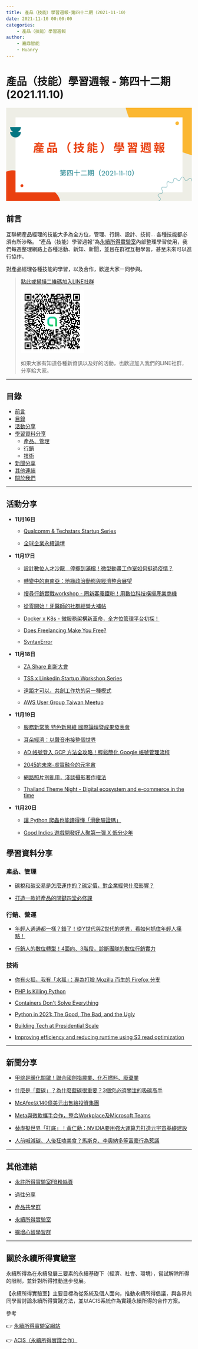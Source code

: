 ```yaml
---
title: 產品（技能）學習週報-第四十二期（2021-11-10）
date: 2021-11-10 00:00:00
categories:
	- 產品（技能）學習週報
author:
	- 嘉鼎智能
	- Huanry
---
```

# 產品（技能）學習週報 - 第四十二期 (2021.11.10)

![產品技能學習週報-第四十二期](/img/pm/42.png)

## 前言

互聯網產品經理的技能大多為全方位，管理、行銷、設計、技術... 各種技能都必須有所涉略。 “產品（技能）學習週報”為[永續所得實驗室](#關於永續所得實驗室)內部整理學習使用，我們每週整理網路上各種活動、新知、新聞，並且在群裡互相學習，甚至未來可以進行協作。

對產品經理各種技能的學習，以及合作，歡迎大家一同參與。

>[點此或掃描二維碼加入LINE社群](https://line.me/ti/g2/Dj4AkbdDsY6o4D_CdDUB6Q)
>
>[![產品共學群](/img/產品共學群.jpg)](https://line.me/ti/g2/Dj4AkbdDsY6o4D_CdDUB6Q)
>
>如果大家有知道各種新資訊以及好的活動，也歡迎加入我們的LINE社群，分享給大家。

---
## 目錄
- [前言](#前言)
- [目錄](#目錄)
- [活動分享](#活動分享)
- [學習資料分享](#學習資料分享)
	- [產品、管理](#產品、管理)
	- [行銷](#行銷、營運)
	- [技術](#技術)
- [新聞分享](#新聞分享)
- [其他連結](#其他連結)
- [關於我們](#關於我們)

---
## 活動分享

- **11月16日**
	- [Qualcomm & Techstars Startup Series](https://www.accupass.com/event/2110220440371618394334)

	- [全球企業永續論壇](https://tw.globalcsforum.com/)
- **11月17日**
	- [設計數位人才沙龍＿停擺到滿檔！微型動畫工作室如何挺過疫情？](https://www.accupass.com/event/2110190219271000143832)

	- [轉變中的東南亞：地緣政治動態與經濟整合展望](https://www.accupass.com/event/2110010327321426539267)

	- [搜尋行銷實戰workshop - 圈新客養鐵粉！用數位科技橫掃產業商機](https://www.accupass.com/event/2111040817562109291812)

	- [從零開始！牙醫師的社群經營大補帖](https://www.accupass.com/event/2110270715121681423517)

	- [Docker x K8s - 微服務架構新革命，全方位管理平台初探！](https://www.accupass.com/event/2110290707322720318970)

	- [Does Freelancing Make You Free?](https://www.accupass.com/event/2111030451227493638460)

	- [SyntaxError](https://www.meetup.com/pythonhug/events/281966429)
- **11月18日**
	- [ZA Share 創新大會](https://www.accupass.com/event/2109150902287456797110)

	- [TSS x Linkedin Startup Workshop Series](https://www.accupass.com/event/2110220609251697791659)

	- [遠距才可以，共創工作坊的另一種模式](https://www.accupass.com/event/2111030931207709258180)

	- [AWS User Group Taiwan Meetup](https://awsugtw.kktix.cc/events/awsug-202111)
- **11月19日**
	- [服務新常態 特色新思維 國際論壇暨成果發表會](https://www.accupass.com/event/2110250333319139317960)

	- [耳朵經濟：以聲音串接整個世界](https://www.accupass.com/event/2110200757321877981072)

	- [AD 帳號登入 GCP 方法全攻略！輕鬆簡化 Google 帳號管理流程](https://www.accupass.com/event/2109290206055356890580)

	- [2045的未來-虛實融合的元宇宙](https://www.accupass.com/event/2110020216581751016852)

	- [網路照片別亂用，淺談攝影著作權法](https://www.accupass.com/event/2109240345336328746560)

	- [Thailand Theme Night - Digital ecosystem and e-commerce in the time](https://www.eventbrite.com/e/2021-thailand-theme-night-digital-ecosystem-and-e-commerce-in-the-time-o-tickets-205509884597)
- **11月20日**
	- [讓 Python 爬蟲也能讀得懂「滑動驗證碼」](https://www.accupass.com/event/2110300155572146839500)

	- [Good Indies 遊戲開發好人聚第一彈 X 低分少年](https://kimu.kktix.cc/events/goodindies01)


## 學習資料分享
### 產品、管理

- [碳稅和碳交易是怎麼運作的？碳定價，對企業經營什麼影響？](https://www.managertoday.com.tw/articles/view/64135)

- [打造一款好產品的關鍵四堂必修課](https://www.pmtone.com/pm505/)

### 行銷、營運

- [年輕人通通都一樣？錯了！從Y世代與Z世代的差異，看如何抓住年輕人痛點！](https://www.marketersgo.com/marketing-trend/201912/mk8-milennials-vs-genz/)

- [行銷人的數位轉型！4面向、3階段，診斷團隊的數位行銷實力](https://www.managertoday.com.tw/columns/view/64096)

### 技術

- [你有火狐，我有「水狐」：專為打臉 Mozilla 而生的 Firefox 分支](https://www.infoq.cn/news/Q81KRGGEPMEEyge5IcqJ)

- [PHP Is Killing Python](https://beau-beauchamp.medium.com/php-is-killing-python-2be459364284)

- [Containers Don't Solve Everything](https://blog.deref.io/containers-dont-solve-everything/)

- [Python in 2021: The Good, The Bad, and the Ugly](https://new.pythonforengineers.com/blog/python-in-2021-the-good-the-bad-and-the-ugly/)

- [Building Tech at Presidential Scale](https://www.infoq.com/articles/tech-presidential-campaign/)

- [Improving efficiency and reducing runtime using S3 read optimization](https://medium.com/pinterest-engineering/improving-efficiency-and-reducing-runtime-using-s3-read-optimization-b31da4b60fa0)

---
## 新聞分享

- [甲烷是暖化關鍵！聯合國劍指農業、化石燃料、廢棄業](https://technews.tw/2021/05/07/methane-is-the-key-to-global-warming/)

- [什麼是「藍碳」？為什麼藍碳很重要？3個您必須關注的吸碳高手](https://www.greenpeace.org/taiwan/update/28031/%E4%BB%80%E9%BA%BC%E6%98%AF%E3%80%8C%E8%97%8D%E7%A2%B3%E3%80%8D%EF%BC%9F%E7%82%BA%E4%BB%80%E9%BA%BC%E8%97%8D%E7%A2%B3%E5%BE%88%E9%87%8D%E8%A6%81%EF%BC%9F3%E5%80%8B%E6%82%A8%E5%BF%85%E9%A0%88%E9%97%9C/)

- [McAfee以140億美元出售給投資集團](https://ithome.com.tw/news/147728)

- [Meta與微軟攜手合作，整合Workplace及Microsoft Teams](https://ithome.com.tw/news/147781)

- [替虛擬世界「打底」！黃仁勳：NVIDIA要用強大運算力打造元宇宙基礎建設](https://www.bnext.com.tw/article/66109/nvidia-mataverse-meta-facebook-accelerated-computing)

- [人前喊減碳、人後狂嗑美食？馬斯克、李奧納多等富豪行為惹議](https://www.gvm.com.tw/article/84117)

---
## 其他連結

- [永許所得實驗室FB粉絲頁](https://www.facebook.com/%E6%B0%B8%E7%BA%8C%E6%89%80%E5%BE%97%E5%AF%A6%E9%A9%97%E5%AE%A4-102916798609139)

- [過往分享](/categories/產品（技能）學習週報)

- [產品共學群](https://line.me/ti/g2/Dj4AkbdDsY6o4D_CdDUB6Q?utm_source=invitation&utm_medium=link_copy&utm_campaign=default)

- [永續所得實驗室](https://line.me/ti/g2/asPFU-0w4o9MIRSBdb4gtg?utm_source=invitation&utm_medium=link_copy&utm_campaign=default)

- [擴增心智學習群](https://line.me/ti/g2/asPFU-0w4o9MIRSBdb4gtg?utm_source=invitation&utm_medium=link_copy&utm_campaign=default)

---

## 關於永續所得實驗室

永續所得為在永續發展三要素的永續基礎下（經濟、社會、環境），嘗試解除所得的限制，並針對所得推動進步發展。

【永續所得實驗室】主要目標為從系統及個人面向，推動永續所得倡議，與各界共同學習討論永續所得實踐方法，並以ACIS系統作為實踐永續所得的合作方案。

參考

👉 [永續所得實驗室網站](https://sustainable-income-lab.github.io/)

👉 [ACIS（永續所得實踐合作）](https://acis.magnific.biz/)